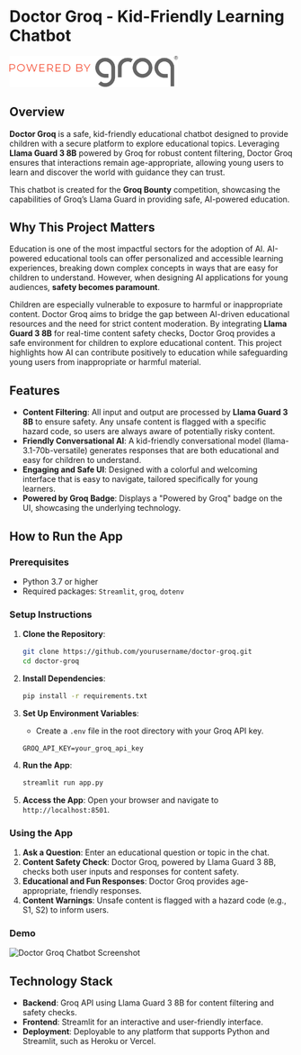 # Doctor Groq - Kid-Friendly Learning Chatbot

<img src="powered_by_groq.svg" style="width: 300px; height: auto;">


## Overview

**Doctor Groq** is a safe, kid-friendly educational chatbot designed to provide children with a secure platform to explore educational topics. Leveraging **Llama Guard 3 8B** powered by Groq for robust content filtering, Doctor Groq ensures that interactions remain age-appropriate, allowing young users to learn and discover the world with guidance they can trust. 

This chatbot is created for the **Groq Bounty** competition, showcasing the capabilities of Groq’s Llama Guard in providing safe, AI-powered education.

## Why This Project Matters

Education is one of the most impactful sectors for the adoption of AI. AI-powered educational tools can offer personalized and accessible learning experiences, breaking down complex concepts in ways that are easy for children to understand. However, when designing AI applications for young audiences, **safety becomes paramount**.

Children are especially vulnerable to exposure to harmful or inappropriate content. Doctor Groq aims to bridge the gap between AI-driven educational resources and the need for strict content moderation. By integrating **Llama Guard 3 8B** for real-time content safety checks, Doctor Groq provides a safe environment for children to explore educational content. This project highlights how AI can contribute positively to education while safeguarding young users from inappropriate or harmful material.

## Features

- **Content Filtering**: All input and output are processed by **Llama Guard 3 8B** to ensure safety. Any unsafe content is flagged with a specific hazard code, so users are always aware of potentially risky content.
- **Friendly Conversational AI**: A kid-friendly conversational model (llama-3.1-70b-versatile) generates responses that are both educational and easy for children to understand.
- **Engaging and Safe UI**: Designed with a colorful and welcoming interface that is easy to navigate, tailored specifically for young learners.
- **Powered by Groq Badge**: Displays a "Powered by Groq" badge on the UI, showcasing the underlying technology.

## How to Run the App

### Prerequisites

- Python 3.7 or higher
- Required packages: `Streamlit`, `groq`, `dotenv`

### Setup Instructions

1. **Clone the Repository**:
   ```bash
   git clone https://github.com/yourusername/doctor-groq.git
   cd doctor-groq
   ```

2. **Install Dependencies**:
   ```bash
   pip install -r requirements.txt
   ```

3. **Set Up Environment Variables**:
   - Create a `.env` file in the root directory with your Groq API key.
   ```env
   GROQ_API_KEY=your_groq_api_key
   ```

4. **Run the App**:
   ```bash
   streamlit run app.py
   ```

5. **Access the App**:
   Open your browser and navigate to `http://localhost:8501`.

### Using the App

1. **Ask a Question**: Enter an educational question or topic in the chat.
2. **Content Safety Check**: Doctor Groq, powered by Llama Guard 3 8B, checks both user inputs and responses for content safety.
3. **Educational and Fun Responses**: Doctor Groq provides age-appropriate, friendly responses.
4. **Content Warnings**: Unsafe content is flagged with a hazard code (e.g., S1, S2) to inform users.

### Demo

![Doctor Groq Chatbot Screenshot](./demo.gif)

## Technology Stack

- **Backend**: Groq API using Llama Guard 3 8B for content filtering and safety checks.
- **Frontend**: Streamlit for an interactive and user-friendly interface.
- **Deployment**: Deployable to any platform that supports Python and Streamlit, such as Heroku or Vercel.




